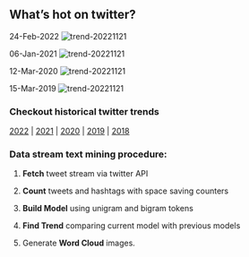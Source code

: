 ## What’s hot on twitter?

24-Feb-2022
![trend-20221121][20221121]

[20221121]: /word-cloud/trend-2022/trend-202202/trend-20221121.png "trend-20221121"

06-Jan-2021
![trend-20221121][20221121]

[20221121]: /word-cloud/trend-2021/trend-202101/trend-20221121.png "trend-20221121"

12-Mar-2020
![trend-20221121][20221121]

[20221121]: /word-cloud/trend-2020/trend-202003/trend-20221121.png "trend-20221121"

15-Mar-2019
![trend-20221121][20221121]

[20221121]: /word-cloud/trend-2019/trend-201903/trend-20221121.png "trend-20221121"

### Checkout historical twitter trends

[2022](/word-cloud/trend-2022) |
[2021](/word-cloud/trend-2021) |
[2020](/word-cloud/trend-2020) |
[2019](/word-cloud/trend-2019) |
[2018](/word-cloud/trend-2018)

### Data stream text mining procedure:

1. **Fetch** tweet stream via twitter API

2. **Count** tweets and hashtags with space saving counters

3. **Build Model** using unigram and bigram tokens

4. **Find Trend** comparing current model with previous models

5. Generate **Word Cloud** images.

